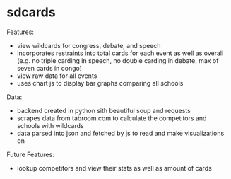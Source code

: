 # sdcards
Features:
- view wildcards for congress, debate, and speech
- incorporates restraints into total cards for each event as well as overall (e.g. no triple carding in speech, no double carding in debate, max of seven cards in congo)
- view raw data for all events
- uses chart js to display bar graphs comparing all schools

Data:
- backend created in python sith beautiful soup and requests
- scrapes data from tabroom.com to calculate the competitors and schools with wildcards
- data parsed into json and fetched by js to read and make visualizations on

Future Features:
- lookup competitors and view their stats as well as amount of cards

